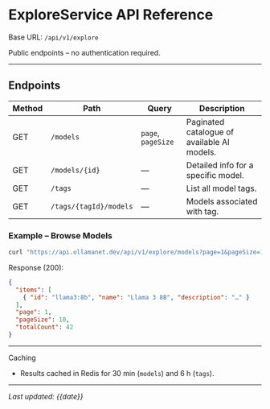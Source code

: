 # ExploreService API Reference

Base URL: `/api/v1/explore`

Public endpoints – no authentication required.

---
## Endpoints
| Method | Path | Query | Description |
|--------|------|-------|-------------|
| GET | `/models` | `page`, `pageSize` | Paginated catalogue of available AI models. |
| GET | `/models/{id}` | — | Detailed info for a specific model. |
| GET | `/tags` | — | List all model tags. |
| GET | `/tags/{tagId}/models` | — | Models associated with tag. |

### Example – Browse Models
```bash
curl "https://api.ollamanet.dev/api/v1/explore/models?page=1&pageSize=10"
```
Response (200):
```json
{
  "items": [
    { "id": "llama3:8b", "name": "Llama 3 8B", "description": "…" }
  ],
  "page": 1,
  "pageSize": 10,
  "totalCount": 42
}
```

---
Caching
* Results cached in Redis for 30 min (`models`) and 6 h (`tags`).

---
*Last updated: {{date}}*